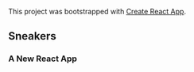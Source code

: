 This project was bootstrapped with [Create React App](https://github.com/facebook/create-react-app).

## Sneakers


### A New React App


